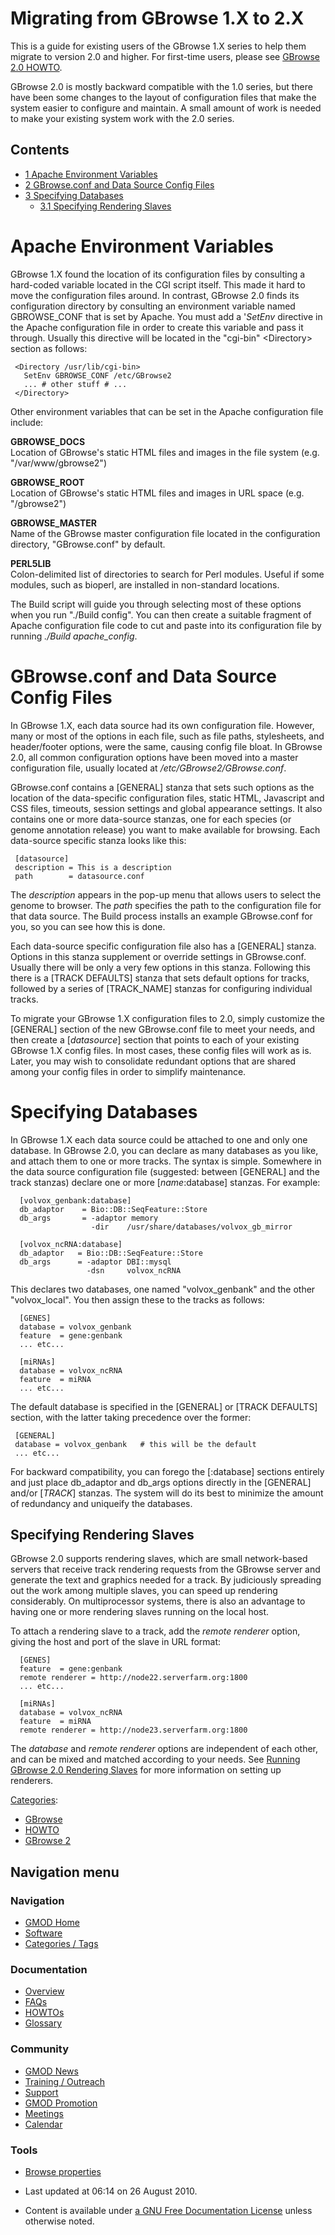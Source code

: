 



<span id="top"></span>




# <span dir="auto">Migrating from GBrowse 1.X to 2.X</span>









This is a guide for existing users of the GBrowse 1.X series to help
them migrate to version 2.0 and higher. For first-time users, please see
[GBrowse 2.0 HOWTO](GBrowse_2.0_HOWTO "GBrowse 2.0 HOWTO").

GBrowse 2.0 is mostly backward compatible with the 1.0 series, but there
have been some changes to the layout of configuration files that make
the system easier to configure and maintain. A small amount of work is
needed to make your existing system work with the 2.0 series.


## Contents



- [<span class="tocnumber">1</span> <span class="toctext">Apache
  Environment Variables</span>](#Apache_Environment_Variables)
- [<span class="tocnumber">2</span> <span class="toctext">GBrowse.conf
  and Data Source Config
  Files</span>](#GBrowse.conf_and_Data_Source_Config_Files)
- [<span class="tocnumber">3</span> <span class="toctext">Specifying
  Databases</span>](#Specifying_Databases)
  - [<span class="tocnumber">3.1</span> <span class="toctext">Specifying
    Rendering Slaves</span>](#Specifying_Rendering_Slaves)



# <span id="Apache_Environment_Variables" class="mw-headline">Apache Environment Variables</span>

GBrowse 1.X found the location of its configuration files by consulting
a hard-coded variable located in the CGI script itself. This made it
hard to move the configuration files around. In contrast, GBrowse 2.0
finds its configuration directory by consulting an environment variable
named GBROWSE_CONF that is set by Apache. You must add a '*SetEnv*
directive in the Apache configuration file in order to create this
variable and pass it through. Usually this directive will be located in
the "cgi-bin" \<Directory\> section as follows:

     <Directory /usr/lib/cgi-bin>
       SetEnv GBROWSE_CONF /etc/GBrowse2
       ... # other stuff # ...
     </Directory>

Other environment variables that can be set in the Apache configuration
file include:

**GBROWSE_DOCS**  
Location of GBrowse's static HTML files and images in the file system
(e.g. "/var/www/gbrowse2")

**GBROWSE_ROOT**  
Location of GBrowse's static HTML files and images in URL space (e.g.
"/gbrowse2")

**GBROWSE_MASTER**  
Name of the GBrowse master configuration file located in the
configuration directory, "GBrowse.conf" by default.

**PERL5LIB**  
Colon-delimited list of directories to search for Perl modules. Useful
if some modules, such as bioperl, are installed in non-standard
locations.

The Build script will guide you through selecting most of these options
when you run "./Build config". You can then create a suitable fragment
of Apache configuration file code to cut and paste into its
configuration file by running *./Build apache_config*.

# <span id="GBrowse.conf_and_Data_Source_Config_Files" class="mw-headline">GBrowse.conf and Data Source Config Files</span>

In GBrowse 1.X, each data source had its own configuration file.
However, many or most of the options in each file, such as file paths,
stylesheets, and header/footer options, were the same, causing config
file bloat. In GBrowse 2.0, all common configuration options have been
moved into a master configuration file, usually located at
*/etc/GBrowse2/GBrowse.conf*.

GBrowse.conf contains a \[GENERAL\] stanza that sets such options as the
location of the data-specific configuration files, static HTML,
Javascript and CSS files, timeouts, session settings and global
appearance settings. It also contains one or more data-source stanzas,
one for each species (or genome annotation release) you want to make
available for browsing. Each data-source specific stanza looks like
this:

     [datasource]
     description = This is a description
     path        = datasource.conf

The *description* appears in the pop-up menu that allows users to select
the genome to browser. The *path* specifies the path to the
configuration file for that data source. The Build process installs an
example GBrowse.conf for you, so you can see how this is done.

Each data-source specific configuration file also has a \[GENERAL\]
stanza. Options in this stanza supplement or override settings in
GBrowse.conf. Usually there will be only a very few options in this
stanza. Following this there is a \[TRACK DEFAULTS\] stanza that sets
default options for tracks, followed by a series of \[TRACK_NAME\]
stanzas for configuring individual tracks.

To migrate your GBrowse 1.X configuration files to 2.0, simply customize
the \[GENERAL\] section of the new GBrowse.conf file to meet your needs,
and then create a \[*datasource*\] section that points to each of your
existing GBrowse 1.X config files. In most cases, these config files
will work as is. Later, you may wish to consolidate redundant options
that are shared among your config files in order to simplify
maintenance.

# <span id="Specifying_Databases" class="mw-headline">Specifying Databases</span>

In GBrowse 1.X each data source could be attached to one and only one
database. In GBrowse 2.0, you can declare as many databases as you like,
and attach them to one or more tracks. The syntax is simple. Somewhere
in the data source configuration file (suggested: between \[GENERAL\]
and the track stanzas) declare one or more \[*name*:database\] stanzas.
For example:

      [volvox_genbank:database]
      db_adaptor    = Bio::DB::SeqFeature::Store
      db_args       = -adaptor memory
                      -dir    /usr/share/databases/volvox_gb_mirror

      [volvox_ncRNA:database]
      db_adaptor   = Bio::DB::SeqFeature::Store
      db_args      = -adaptor DBI::mysql
                     -dsn     volvox_ncRNA

This declares two databases, one named "volvox_genbank" and the other
"volvox_local". You then assign these to the tracks as follows:

      [GENES]
      database = volvox_genbank
      feature  = gene:genbank
      ... etc...

      [miRNAs]
      database = volvox_ncRNA
      feature  = miRNA
      ... etc...

The default database is specified in the \[GENERAL\] or \[TRACK
DEFAULTS\] section, with the latter taking precedence over the former:

     [GENERAL]
     database = volvox_genbank   # this will be the default
     ... etc...

For backward compatibility, you can forego the \[:database\] sections
entirely and just place db_adaptor and db_args options directly in the
\[GENERAL\] and/or \[*TRACK*\] stanzas. The system will do its best to
minimize the amount of redundancy and uniqueify the databases.

## <span id="Specifying_Rendering_Slaves" class="mw-headline">Specifying Rendering Slaves</span>

GBrowse 2.0 supports rendering slaves, which are small network-based
servers that receive track rendering requests from the GBrowse server
and generate the text and graphics needed for a track. By judiciously
spreading out the work among multiple slaves, you can speed up rendering
considerably. On multiprocessor systems, there is also an advantage to
having one or more rendering slaves running on the local host.

To attach a rendering slave to a track, add the *remote renderer*
option, giving the host and port of the slave in URL format:

      [GENES]
      feature  = gene:genbank
      remote renderer = http://node22.serverfarm.org:1800
      ... etc...

      [miRNAs]
      database = volvox_ncRNA
      feature  = miRNA
      remote renderer = http://node23.serverfarm.org:1800

The *database* and *remote renderer* options are independent of each
other, and can be mixed and matched according to your needs. See <a
href="http://gmod.org/mediawiki/index.php?title=Running_GBrowse_2.0_Rendering_Slaves&amp;action=edit&amp;redlink=1"
class="new"
title="Running GBrowse 2.0 Rendering Slaves (page does not exist)">Running
GBrowse 2.0 Rendering Slaves</a> for more information on setting up
renderers.




[Categories](Special%253ACategories "Special%253ACategories"):

- [GBrowse](Category%253AGBrowse "Category%253AGBrowse")
- [HOWTO](Category%253AHOWTO "Category%253AHOWTO")
- [GBrowse 2](Category%253AGBrowse_2 "Category%253AGBrowse 2")






## Navigation menu









### Navigation



- <span id="n-GMOD-Home">[GMOD Home](Main_Page)</span>
- <span id="n-Software">[Software](GMOD_Components)</span>
- <span id="n-Categories-.2F-Tags">[Categories /
  Tags](Categories)</span>




### Documentation



- <span id="n-Overview">[Overview](Overview)</span>
- <span id="n-FAQs">[FAQs](Category%253AFAQ)</span>
- <span id="n-HOWTOs">[HOWTOs](Category%253AHOWTO)</span>
- <span id="n-Glossary">[Glossary](Glossary)</span>




### Community



- <span id="n-GMOD-News">[GMOD News](GMOD_News)</span>
- <span id="n-Training-.2F-Outreach">[Training /
  Outreach](Training_and_Outreach)</span>
- <span id="n-Support">[Support](Support)</span>
- <span id="n-GMOD-Promotion">[GMOD Promotion](GMOD_Promotion)</span>
- <span id="n-Meetings">[Meetings](Meetings)</span>
- <span id="n-Calendar">[Calendar](Calendar)</span>




### Tools

- <span id="t-smwbrowselink"><a href="Special%253ABrowse/Migrating_from_GBrowse_1.X_to_2.X"
  rel="smw-browse">Browse properties</a></span>



- <span id="footer-info-lastmod">Last updated at 06:14 on 26 August
  2010.</span>
<!-- - <span id="footer-info-viewcount">40,731 page views.</span> -->
- <span id="footer-info-copyright">Content is available under
  <a href="http://www.gnu.org/licenses/fdl-1.3.html" class="external"
  rel="nofollow">a GNU Free Documentation License</a> unless otherwise
  noted.</span>

<!-- -->



<!-- -->




